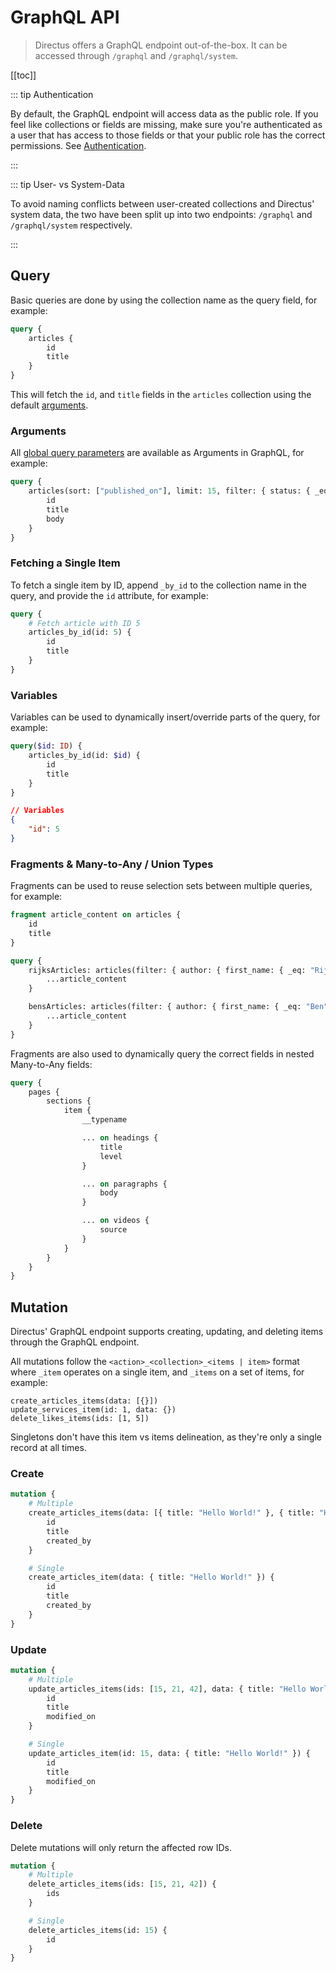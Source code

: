 # GraphQL API

> Directus offers a GraphQL endpoint out-of-the-box. It can be accessed through `/graphql` and `/graphql/system`.

[[toc]]

::: tip Authentication

By default, the GraphQL endpoint will access data as the public role. If you feel like collections or fields are
missing, make sure you're authenticated as a user that has access to those fields or that your public role has the
correct permissions. See [Authentication](/reference/api/authentication).

:::

::: tip User- vs System-Data

To avoid naming conflicts between user-created collections and Directus' system data, the two have been split up into
two endpoints: `/graphql` and `/graphql/system` respectively.

:::

## Query

Basic queries are done by using the collection name as the query field, for example:

```graphql
query {
	articles {
		id
		title
	}
}
```

This will fetch the `id`, and `title` fields in the `articles` collection using the default [arguments](#arguments).

### Arguments

All [global query parameters](/reference/api/query/) are available as Arguments in GraphQL, for example:

```graphql
query {
	articles(sort: ["published_on"], limit: 15, filter: { status: { _eq: "published" } }) {
		id
		title
		body
	}
}
```

### Fetching a Single Item

To fetch a single item by ID, append `_by_id` to the collection name in the query, and provide the `id` attribute, for
example:

```graphql
query {
	# Fetch article with ID 5
	articles_by_id(id: 5) {
		id
		title
	}
}
```

### Variables

Variables can be used to dynamically insert/override parts of the query, for example:

```graphql
query($id: ID) {
	articles_by_id(id: $id) {
		id
		title
	}
}
```

```json
// Variables
{
	"id": 5
}
```

### Fragments & Many-to-Any / Union Types

Fragments can be used to reuse selection sets between multiple queries, for example:

```graphql
fragment article_content on articles {
	id
	title
}

query {
	rijksArticles: articles(filter: { author: { first_name: { _eq: "Rijk" } } }) {
		...article_content
	}

	bensArticles: articles(filter: { author: { first_name: { _eq: "Ben" } } }) {
		...article_content
	}
}
```

Fragments are also used to dynamically query the correct fields in nested Many-to-Any fields:

```graphql
query {
	pages {
		sections {
			item {
				__typename

				... on headings {
					title
					level
				}

				... on paragraphs {
					body
				}

				... on videos {
					source
				}
			}
		}
	}
}
```

## Mutation

Directus' GraphQL endpoint supports creating, updating, and deleting items through the GraphQL endpoint.

All mutations follow the `<action>_<collection>_<items | item>` format where `_item` operates on a single item, and
`_items` on a set of items, for example:

```
create_articles_items(data: [{}])
update_services_item(id: 1, data: {})
delete_likes_items(ids: [1, 5])
```

Singletons don't have this item vs items delineation, as they're only a single record at all times.

### Create

```graphql
mutation {
	# Multiple
	create_articles_items(data: [{ title: "Hello World!" }, { title: "Hello Again!" }]) {
		id
		title
		created_by
	}

	# Single
	create_articles_item(data: { title: "Hello World!" }) {
		id
		title
		created_by
	}
}
```

### Update

```graphql
mutation {
	# Multiple
	update_articles_items(ids: [15, 21, 42], data: { title: "Hello World!" }) {
		id
		title
		modified_on
	}

	# Single
	update_articles_item(id: 15, data: { title: "Hello World!" }) {
		id
		title
		modified_on
	}
}
```

### Delete

Delete mutations will only return the affected row IDs.

```graphql
mutation {
	# Multiple
	delete_articles_items(ids: [15, 21, 42]) {
		ids
	}

	# Single
	delete_articles_items(id: 15) {
		id
	}
}
```
